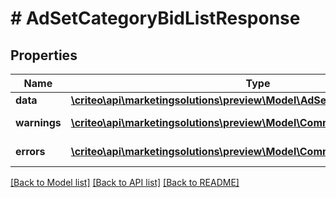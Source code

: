 # # AdSetCategoryBidListResponse

## Properties

Name | Type | Description | Notes
------------ | ------------- | ------------- | -------------
**data** | [**\criteo\api\marketingsolutions\preview\Model\AdSetCategoryBidResource[]**](AdSetCategoryBidResource.md) |  | [optional]
**warnings** | [**\criteo\api\marketingsolutions\preview\Model\CommonProblem[]**](CommonProblem.md) |  | [optional] [readonly]
**errors** | [**\criteo\api\marketingsolutions\preview\Model\CommonProblem[]**](CommonProblem.md) |  | [optional] [readonly]

[[Back to Model list]](../../README.md#models) [[Back to API list]](../../README.md#endpoints) [[Back to README]](../../README.md)
